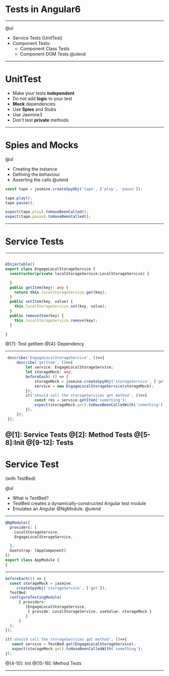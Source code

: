 # Tests in Angular6

---


@ul
  - Service Tests (UnitTest)
  - Component Tests:
    - Component Class Tests
    - Component DOM Tests
@ulend



---

# UnitTest

   - Make your tests **independent**
   - Do not add **logic** to your test
   - **Mock** dependencies
   - Use **Spies** and Stubs
   - Use Jasmine3
   - Don't test **private** methods

---
# Spies and Mocks

@ul
 - Creating the instance
 - Defining the behaviour
 - Asserting the calls
@ulend

```TypeScript
const tape = jasmine.createSpyObj('tape', ['play', 'pause']);

tape.play();
tape.pause();

expect(tape.play).toHaveBeenCalled();
expect(tape.pause).toHaveBeenCalled();

```
  

---

# Service Tests

---

```TypeScript

@Injectable()
export class EngageLocalStorageService {
  constructor(private localStorageService:LocalStorageService) {

  }
  public getItem(key): any {
    return this.localStorageService.get(key);
  }
  public setItem(key, value) {
    this.localStorageService.set(key, value);
  }
  public removeItem(key) {
    this.localStorageService.remove(key);
  }

}
```

@[7]: Test getItem
@[4]: Dependency

---

```TypeScript
 describe('EngageLocalStorageService', ()=>{
     describe('getItem', ()=>{
         let service: EngageLocalStorageService;
         let storageMock: any;
         beforeEach( () => {
             storageMock = jasmine.createSpyObj('storageService', ['get']);
             service = new EngageLocalStorageService(storageMock);
         });
         it('should call the storageServices get method', ()=>{
             const res = service.getItem('something');
             expect(storageMock.get).toHaveBeenCalledWith('something');
         });
     });
 });
```
@[1]: Service Tests
@[2]: Method Tests
@[5-8]:Init
@[9-12]: Tests
---

# Service Test
(with TestBed)

@ul
  - What is TestBed?
  - TestBed creates a dynamically-constructed Angular test module
  - Emulates an Angular @NgModule.
@ulend

---

```TypeScript
@NgModule({
  providers: [
    LocalStorageService,
    EngageLocalStorageService,

  ],
  bootstrap: [AppComponent]
})
export class AppModule {
}

```

---

```TypeScript
beforeEach(() => {
  const storageMock = jasmine.
     createSpyObj('storageService', ['get']);
  TestBed.
  configureTestingModule(
      { providers: 
         [EngageLocalStorageService,
          { provide: LocalStorageService, useValue: storageMock }
         ]
      }
  );
});

it('should call the storageServices get method', ()=>{
   const service = TestBed.get(EngageLocalStorageService);
   expect(storageMock.get).toHaveBeenCalledWith('something');
});

```
@[4-10]: Init 
@[15-16]: Method Tests

---